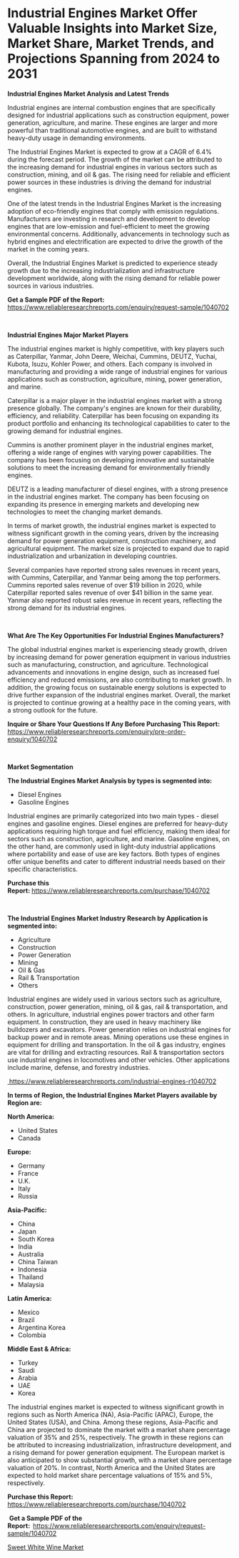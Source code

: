<p><h1>Industrial Engines Market Offer Valuable Insights into Market Size, Market Share, Market Trends, and Projections Spanning from 2024 to 2031</h1></p><p><strong>Industrial Engines Market Analysis and Latest Trends</strong></p>
<p><p>Industrial engines are internal combustion engines that are specifically designed for industrial applications such as construction equipment, power generation, agriculture, and marine. These engines are larger and more powerful than traditional automotive engines, and are built to withstand heavy-duty usage in demanding environments.</p><p>The Industrial Engines Market is expected to grow at a CAGR of 6.4% during the forecast period. The growth of the market can be attributed to the increasing demand for industrial engines in various sectors such as construction, mining, and oil & gas. The rising need for reliable and efficient power sources in these industries is driving the demand for industrial engines.</p><p>One of the latest trends in the Industrial Engines Market is the increasing adoption of eco-friendly engines that comply with emission regulations. Manufacturers are investing in research and development to develop engines that are low-emission and fuel-efficient to meet the growing environmental concerns. Additionally, advancements in technology such as hybrid engines and electrification are expected to drive the growth of the market in the coming years.</p><p>Overall, the Industrial Engines Market is predicted to experience steady growth due to the increasing industrialization and infrastructure development worldwide, along with the rising demand for reliable power sources in various industries.</p></p>
<p><strong>Get a Sample PDF of the Report:&nbsp;</strong> <a href="https://www.reliableresearchreports.com/enquiry/request-sample/1040702">https://www.reliableresearchreports.com/enquiry/request-sample/1040702</a></p>
<p>&nbsp;</p>
<p><strong>Industrial Engines Major Market Players</strong></p>
<p><p>The industrial engines market is highly competitive, with key players such as Caterpillar, Yanmar, John Deere, Weichai, Cummins, DEUTZ, Yuchai, Kubota, Isuzu, Kohler Power, and others. Each company is involved in manufacturing and providing a wide range of industrial engines for various applications such as construction, agriculture, mining, power generation, and marine.</p><p>Caterpillar is a major player in the industrial engines market with a strong presence globally. The company's engines are known for their durability, efficiency, and reliability. Caterpillar has been focusing on expanding its product portfolio and enhancing its technological capabilities to cater to the growing demand for industrial engines.</p><p>Cummins is another prominent player in the industrial engines market, offering a wide range of engines with varying power capabilities. The company has been focusing on developing innovative and sustainable solutions to meet the increasing demand for environmentally friendly engines.</p><p>DEUTZ is a leading manufacturer of diesel engines, with a strong presence in the industrial engines market. The company has been focusing on expanding its presence in emerging markets and developing new technologies to meet the changing market demands.</p><p>In terms of market growth, the industrial engines market is expected to witness significant growth in the coming years, driven by the increasing demand for power generation equipment, construction machinery, and agricultural equipment. The market size is projected to expand due to rapid industrialization and urbanization in developing countries.</p><p>Several companies have reported strong sales revenues in recent years, with Cummins, Caterpillar, and Yanmar being among the top performers. Cummins reported sales revenue of over $19 billion in 2020, while Caterpillar reported sales revenue of over $41 billion in the same year. Yanmar also reported robust sales revenue in recent years, reflecting the strong demand for its industrial engines.</p></p>
<p>&nbsp;</p>
<p><strong>What Are The Key Opportunities For Industrial Engines Manufacturers?</strong></p>
<p><p>The global industrial engines market is experiencing steady growth, driven by increasing demand for power generation equipment in various industries such as manufacturing, construction, and agriculture. Technological advancements and innovations in engine design, such as increased fuel efficiency and reduced emissions, are also contributing to market growth. In addition, the growing focus on sustainable energy solutions is expected to drive further expansion of the industrial engines market. Overall, the market is projected to continue growing at a healthy pace in the coming years, with a strong outlook for the future.</p></p>
<p><strong>Inquire or Share Your Questions If Any Before Purchasing This Report:</strong> <a href="https://www.reliableresearchreports.com/enquiry/pre-order-enquiry/1040702">https://www.reliableresearchreports.com/enquiry/pre-order-enquiry/1040702</a></p>
<p>&nbsp;</p>
<p><strong>Market Segmentation</strong></p>
<p><strong>The Industrial Engines Market Analysis by types is segmented into:</strong></p>
<p><ul><li>Diesel Engines</li><li>Gasoline Engines</li></ul></p>
<p><p>Industrial engines are primarily categorized into two main types - diesel engines and gasoline engines. Diesel engines are preferred for heavy-duty applications requiring high torque and fuel efficiency, making them ideal for sectors such as construction, agriculture, and marine. Gasoline engines, on the other hand, are commonly used in light-duty industrial applications where portability and ease of use are key factors. Both types of engines offer unique benefits and cater to different industrial needs based on their specific characteristics.</p></p>
<p><strong>Purchase this Report:&nbsp;</strong><a href="https://www.reliableresearchreports.com/purchase/1040702">https://www.reliableresearchreports.com/purchase/1040702</a></p>
<p>&nbsp;</p>
<p><strong>The Industrial Engines Market Industry Research by Application is segmented into:</strong></p>
<p><ul><li>Agriculture</li><li>Construction</li><li>Power Generation</li><li>Mining</li><li>Oil & Gas</li><li>Rail & Transportation</li><li>Others</li></ul></p>
<p><p>Industrial engines are widely used in various sectors such as agriculture, construction, power generation, mining, oil & gas, rail & transportation, and others. In agriculture, industrial engines power tractors and other farm equipment. In construction, they are used in heavy machinery like bulldozers and excavators. Power generation relies on industrial engines for backup power and in remote areas. Mining operations use these engines in equipment for drilling and transportation. In the oil & gas industry, engines are vital for drilling and extracting resources. Rail & transportation sectors use industrial engines in locomotives and other vehicles. Other applications include marine, defense, and forestry industries.</p></p>
<p><a href="https://www.reliableresearchreports.com/industrial-engines-r1040702">&nbsp;https://www.reliableresearchreports.com/industrial-engines-r1040702</a></p>
<p><strong>In terms of Region, the Industrial Engines Market Players available by Region are:</strong></p>
<p>
    <p> <strong> North America: </strong>
        <ul>
            <li>United States</li>
            <li>Canada</li>
        </ul>
        </p> 
    <p> <strong> Europe: </strong>
        <ul>
            <li>Germany</li>
            <li>France</li>
            <li>U.K.</li>
            <li>Italy</li>
            <li>Russia</li>
        </ul>
        </p> 
    <p> <strong> Asia-Pacific: </strong>
        <ul>
            <li>China</li>
            <li>Japan</li>
            <li>South Korea</li>
            <li>India</li>
            <li>Australia</li>
            <li>China Taiwan</li>
            <li>Indonesia</li>
            <li>Thailand</li>
            <li>Malaysia</li>
        </ul>
        </p> 
    <p> <strong> Latin America: </strong>
        <ul>
            <li>Mexico</li>
            <li>Brazil</li>
            <li>Argentina Korea</li>
            <li>Colombia</li>
        </ul>
        </p> 
    <p> <strong> Middle East & Africa: </strong>
        <ul>
            <li>Turkey</li>
            <li>Saudi</li>
            <li>Arabia</li>
            <li>UAE</li>
            <li>Korea</li>
        </ul>
    </p>
    </p>
<p><p>The industrial engines market is expected to witness significant growth in regions such as North America (NA), Asia-Pacific (APAC), Europe, the United States (USA), and China. Among these regions, Asia-Pacific and China are projected to dominate the market with a market share percentage valuation of 35% and 25%, respectively. The growth in these regions can be attributed to increasing industrialization, infrastructure development, and a rising demand for power generation equipment. The European market is also anticipated to show substantial growth, with a market share percentage valuation of 20%. In contrast, North America and the United States are expected to hold market share percentage valuations of 15% and 5%, respectively.</p></p>
<p><strong>Purchase this Report: </strong><a href="https://www.reliableresearchreports.com/purchase/1040702">https://www.reliableresearchreports.com/purchase/1040702</a></p>
<p>&nbsp;<strong>Get a Sample PDF of the Report:&nbsp;&nbsp;</strong><a href="https://www.reliableresearchreports.com/enquiry/request-sample/1040702">https://www.reliableresearchreports.com/enquiry/request-sample/1040702</a></p>
<p><strong></strong></p>
<p><p><a href="https://noble-drawer-34c.notion.site/Sweet-White-Wine-Market-Trends-Forecast-and-Competitive-Analysis-to-2031-003b94dcaade4a3aa24c50c7a5f50df1">Sweet White Wine Market</a></p></p>